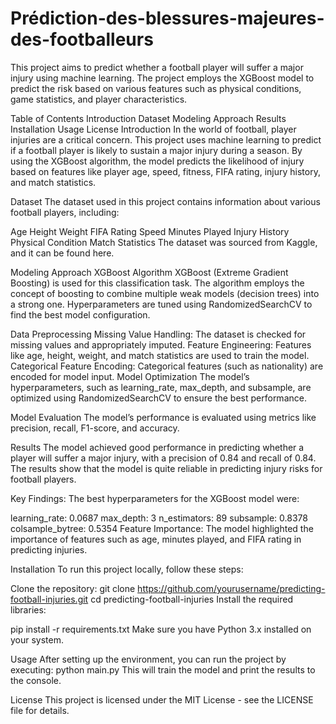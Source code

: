 # Prédiction-des-blessures-majeures-des-footballeurs
This project aims to predict whether a football player will suffer a major injury using machine learning. The project employs the XGBoost model to predict the risk based on various features such as physical conditions, game statistics, and player characteristics.

Table of Contents
Introduction
Dataset
Modeling Approach
Results
Installation
Usage
License
Introduction
In the world of football, player injuries are a critical concern. This project uses machine learning to predict if a football player is likely to sustain a major injury during a season. By using the XGBoost algorithm, the model predicts the likelihood of injury based on features like player age, speed, fitness, FIFA rating, injury history, and match statistics.

Dataset
The dataset used in this project contains information about various football players, including:

Age
Height
Weight
FIFA Rating
Speed
Minutes Played
Injury History
Physical Condition
Match Statistics
The dataset was sourced from Kaggle, and it can be found here.

Modeling Approach
XGBoost Algorithm
XGBoost (Extreme Gradient Boosting) is used for this classification task. The algorithm employs the concept of boosting to combine multiple weak models (decision trees) into a strong one. Hyperparameters are tuned using RandomizedSearchCV to find the best model configuration.

Data Preprocessing
Missing Value Handling: The dataset is checked for missing values and appropriately imputed.
Feature Engineering: Features like age, height, weight, and match statistics are used to train the model.
Categorical Feature Encoding: Categorical features (such as nationality) are encoded for model input.
Model Optimization
The model’s hyperparameters, such as learning_rate, max_depth, and subsample, are optimized using RandomizedSearchCV to ensure the best performance.

Model Evaluation
The model’s performance is evaluated using metrics like precision, recall, F1-score, and accuracy.

Results
The model achieved good performance in predicting whether a player will suffer a major injury, with a precision of 0.84 and recall of 0.84. The results show that the model is quite reliable in predicting injury risks for football players.

Key Findings:
The best hyperparameters for the XGBoost model were:

learning_rate: 0.0687
max_depth: 3
n_estimators: 89
subsample: 0.8378
colsample_bytree: 0.5354
Feature Importance: The model highlighted the importance of features such as age, minutes played, and FIFA rating in predicting injuries.

Installation
To run this project locally, follow these steps:

Clone the repository:
git clone https://github.com/yourusername/predicting-football-injuries.git
cd predicting-football-injuries
Install the required libraries:

pip install -r requirements.txt
Make sure you have Python 3.x installed on your system.

Usage
After setting up the environment, you can run the project by executing:
python main.py
This will train the model and print the results to the console.

License
This project is licensed under the MIT License - see the LICENSE file for details.

